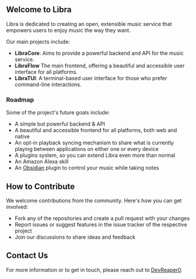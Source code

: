 ## Welcome to Libra

Libra is dedicated to creating an open, extensible music service that empowers users to enjoy music the way they want.

Our main projects include:
- **LibraCore**: Aims to provide a powerful backend and API for the music service.
- **LibraFlow** The main frontend, offering a beautiful and accessible user interface for all platforms.
- **LibraTUI**: A terminal-based user interface for those who prefer command-line interactions.

### Roadmap

Some of the project's future goals include:
- A simple but powerful backend & API
- A beautiful and accessible frontend for all platforms, both web and native
- An opt-in playback syncing mechanism to share what is currently playing between applications on either one or every device
- A plugins system, so you can extend Libra even more than normal
- An Amazon Alexa skill
- An [Obsidian](https://obsidian.md/) plugin to control your music while taking notes

## How to Contribute

We welcome contributions from the community. Here's how you can get involved:
- Fork any of the repositories and create a pull request with your changes
- Report issues or suggest features in the issue tracker of the respective project
- Join our discussions to share ideas and feedback

## Contact Us

For more information or to get in touch, please reach out to [DevReaper0](https://github.com/DevReaper0).
